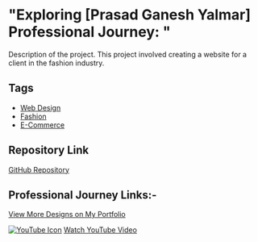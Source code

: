 # "Exploring [Prasad Ganesh Yalmar] Professional Journey: "

Description of the project. This project involved creating a website for a client in the fashion industry.

## Tags
- [Web Design](#)
- [Fashion](#)
- [E-Commerce](#)

## Repository Link
[GitHub Repository]([https://github.com/yourusername/project-title](https://mipashyayalmar.github.io/-Profile-data/))

##  Professional Journey Links:-
[View More Designs on My Portfolio](https://mipashyayalmar.github.io/-Profile-data/)

[![YouTube Icon](URL_OF_YOUTUBE_ICON)](URL_OF_YOUTUBE_VIDEO)
[Watch YouTube Video](URL_OF_YOUTUBE_VIDEO)
